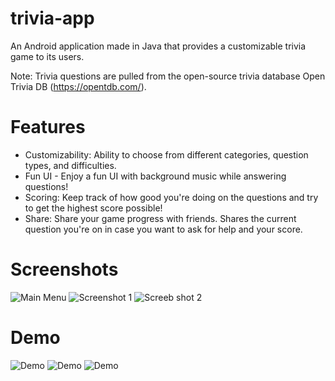 # trivia-app

An Android application made in Java that provides a customizable trivia game to its users.

Note: Trivia questions are pulled from the open-source trivia database Open Trivia DB (https://opentdb.com/).

# Features
* Customizability: Ability to choose from different categories, question types, and difficulties.
* Fun UI - Enjoy a fun UI with background music while answering questions!
* Scoring: Keep track of how good you're doing on the questions and try to get the highest score possible!
* Share: Share your game progress with friends. Shares the current question you're on in case you want to ask for help and your score.

# Screenshots
![Main Menu](https://github.com/EzzatBoukhary/trivia-app/blob/main/mainmenu.jpg)
![Screenshot 1](https://github.com/EzzatBoukhary/trivia-app/blob/main/screenshot2.jpg)
![Screeb shot 2](https://github.com/EzzatBoukhary/trivia-app/blob/main/screenshot3.jpg)

# Demo
![Demo](https://github.com/EzzatBoukhary/trivia-app/blob/main/customizationDemo.gif)
![Demo](https://github.com/EzzatBoukhary/trivia-app/blob/main/demo1.gif)
![Demo](https://github.com/EzzatBoukhary/trivia-app/blob/main/demo2.gif)

